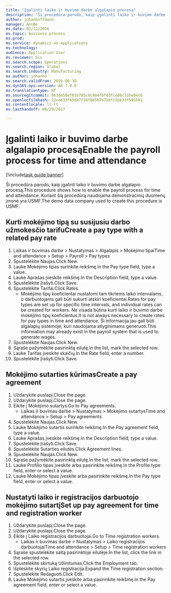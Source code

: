 ```yaml
--- 
title: "Įgalinti laiko ir buvimo darbe algalapio procesą"
description: "Ši procedūra parodo, kaip įgalinti laiko ir buvimo darbe algalapio procesą."
author: johanhoffmann
manager: AnnBe
ms.date: 02/12/2016
ms.topic: business-process
ms.prod: 
ms.service: dynamics-ax-applications
ms.technology: 
audience: Application User
ms.reviewer: bis
ms.search.scope: Operations
ms.search.region: Global
ms.search.industry: Manufacturing
ms.author: johanho
ms.search.validFrom: 2016-06-30
ms.dyn365.ops.version: AX 7.0.0
ms.translationtype: HT
ms.sourcegitcommit: 663da58ef01b705c0c984fbfd3fce8bc31be04c6
ms.openlocfilehash: 22ce633f65847f10fbe507b71bfc2bb33f595501
ms.contentlocale: lt-lt
ms.lasthandoff: 08/29/2017

---
```

# <a name="enable-the-payroll-process-for-time-and-attendance"></a><span data-ttu-id="d8b9f-103">Įgalinti laiko ir buvimo darbe algalapio procesą</span><span class="sxs-lookup"><span data-stu-id="d8b9f-103">Enable the payroll process for time and attendance</span></span>

[!include[task guide banner](../../includes/task-guide-banner.md)]

<span data-ttu-id="d8b9f-104">Ši procedūra parodo, kaip įgalinti laiko ir buvimo darbe algalapio procesą.</span><span class="sxs-lookup"><span data-stu-id="d8b9f-104">This procedure shows how to enable the payroll process for time and attendance.</span></span> <span data-ttu-id="d8b9f-105">Kuriant šią procedūrą naudojama demonstracinių duomenų įmonė yra USMF.</span><span class="sxs-lookup"><span data-stu-id="d8b9f-105">The demo data company used to create this procedure is USMF.</span></span>


## <a name="create-a-pay-type-with-a-related-pay-rate"></a><span data-ttu-id="d8b9f-106">Kurti mokėjimo tipą su susijusiu darbo užmokesčio tarifu</span><span class="sxs-lookup"><span data-stu-id="d8b9f-106">Create a pay type with a related pay rate</span></span>
1. <span data-ttu-id="d8b9f-107">Laikas ir buvimas darbe > Nustatymas > Algalapis > Mokėjimo tipai</span><span class="sxs-lookup"><span data-stu-id="d8b9f-107">Time and attendance > Setup > Payroll > Pay types</span></span>
2. <span data-ttu-id="d8b9f-108">Spustelėkite Naujas.</span><span class="sxs-lookup"><span data-stu-id="d8b9f-108">Click New.</span></span>
3. <span data-ttu-id="d8b9f-109">Lauke Mokėjimo tipas surinkite reikšmę.</span><span class="sxs-lookup"><span data-stu-id="d8b9f-109">In the Pay type field, type a value.</span></span>
4. <span data-ttu-id="d8b9f-110">Lauke Aprašas įveskite reikšmę.</span><span class="sxs-lookup"><span data-stu-id="d8b9f-110">In the Description field, type a value.</span></span>
5. <span data-ttu-id="d8b9f-111">Spustelėkite Įrašyti.</span><span class="sxs-lookup"><span data-stu-id="d8b9f-111">Click Save.</span></span>
6. <span data-ttu-id="d8b9f-112">Spustelėkite Tarifai.</span><span class="sxs-lookup"><span data-stu-id="d8b9f-112">Click Rates.</span></span>
    * <span data-ttu-id="d8b9f-113">Mokėjimo tipų koeficientai nustatomi tam tikriems laiko intervalams, o darbuotojams gali būti sukurti atskiri koeficientai.</span><span class="sxs-lookup"><span data-stu-id="d8b9f-113">Rates for pay types are set up for specific time intervals, and individual rates can be created for workers.</span></span> <span data-ttu-id="d8b9f-114">Ne visada būtina kurti laiko ir buvimo darbe mokėjimo tipų koeficientus.</span><span class="sxs-lookup"><span data-stu-id="d8b9f-114">It is not always necessary to create rates for pay types in time and attendance.</span></span> <span data-ttu-id="d8b9f-115">Ši informacija jau gali būti algalapių sistemoje, kuri naudojama atlyginimams generuoti.</span><span class="sxs-lookup"><span data-stu-id="d8b9f-115">This information may already exist in the payroll system that is used to generate wages.</span></span>  
7. <span data-ttu-id="d8b9f-116">Spustelėkite Naujas.</span><span class="sxs-lookup"><span data-stu-id="d8b9f-116">Click New.</span></span>
8. <span data-ttu-id="d8b9f-117">Sąraše pažymėkite pasirinktą eilutę.</span><span class="sxs-lookup"><span data-stu-id="d8b9f-117">In the list, mark the selected row.</span></span>
9. <span data-ttu-id="d8b9f-118">Lauke Tarifas įveskite skaičių.</span><span class="sxs-lookup"><span data-stu-id="d8b9f-118">In the Rate field, enter a number.</span></span>
10. <span data-ttu-id="d8b9f-119">Spustelėkite Įrašyti.</span><span class="sxs-lookup"><span data-stu-id="d8b9f-119">Click Save.</span></span>

## <a name="create-a-pay-agreement"></a><span data-ttu-id="d8b9f-120">Mokėjimo sutarties kūrimas</span><span class="sxs-lookup"><span data-stu-id="d8b9f-120">Create a pay agreement</span></span>
1. <span data-ttu-id="d8b9f-121">Uždarykite puslapį.</span><span class="sxs-lookup"><span data-stu-id="d8b9f-121">Close the page.</span></span>
2. <span data-ttu-id="d8b9f-122">Uždarykite puslapį.</span><span class="sxs-lookup"><span data-stu-id="d8b9f-122">Close the page.</span></span>
3. <span data-ttu-id="d8b9f-123">Eikite į Mokėjimo sutartys.</span><span class="sxs-lookup"><span data-stu-id="d8b9f-123">Go to Pay agreements.</span></span>
    * <span data-ttu-id="d8b9f-124">Laikas ir buvimas darbe > Nustatymas > Mokėjimo sutartys</span><span class="sxs-lookup"><span data-stu-id="d8b9f-124">Time and attendance > Setup > Pay agreements</span></span>  
4. <span data-ttu-id="d8b9f-125">Spustelėkite Naujas.</span><span class="sxs-lookup"><span data-stu-id="d8b9f-125">Click New.</span></span>
5. <span data-ttu-id="d8b9f-126">Lauke Mokėjimo sutartis surinkite reikšmę.</span><span class="sxs-lookup"><span data-stu-id="d8b9f-126">In the Pay agreement field, type a value.</span></span>
6. <span data-ttu-id="d8b9f-127">Lauke Aprašas įveskite reikšmę.</span><span class="sxs-lookup"><span data-stu-id="d8b9f-127">In the Description field, type a value.</span></span>
7. <span data-ttu-id="d8b9f-128">Spustelėkite Įrašyti.</span><span class="sxs-lookup"><span data-stu-id="d8b9f-128">Click Save.</span></span>
8. <span data-ttu-id="d8b9f-129">Spustelėkite Sutarties eilutės.</span><span class="sxs-lookup"><span data-stu-id="d8b9f-129">Click Agreement lines.</span></span>
9. <span data-ttu-id="d8b9f-130">Spustelėkite Naujas.</span><span class="sxs-lookup"><span data-stu-id="d8b9f-130">Click New.</span></span>
10. <span data-ttu-id="d8b9f-131">Sąraše pažymėkite pasirinktą eilutę.</span><span class="sxs-lookup"><span data-stu-id="d8b9f-131">In the list, mark the selected row.</span></span>
11. <span data-ttu-id="d8b9f-132">Lauke Profilio tipas įveskite arba pasirinkite reikšmę.</span><span class="sxs-lookup"><span data-stu-id="d8b9f-132">In the Profile type field, enter or select a value.</span></span>
12. <span data-ttu-id="d8b9f-133">Lauke Mokėjimo tipas įveskite arba pasirinkite reikšmę.</span><span class="sxs-lookup"><span data-stu-id="d8b9f-133">In the Pay type field, enter or select a value.</span></span>

## <a name="set-up-pay-agreement-for-time-and-registration-worker"></a><span data-ttu-id="d8b9f-134">Nustatyti laiko ir registracijos darbuotojo mokėjimo sutartį</span><span class="sxs-lookup"><span data-stu-id="d8b9f-134">Set up pay agreement for time and registration worker</span></span>
1. <span data-ttu-id="d8b9f-135">Uždarykite puslapį.</span><span class="sxs-lookup"><span data-stu-id="d8b9f-135">Close the page.</span></span>
2. <span data-ttu-id="d8b9f-136">Uždarykite puslapį.</span><span class="sxs-lookup"><span data-stu-id="d8b9f-136">Close the page.</span></span>
3. <span data-ttu-id="d8b9f-137">Eikite į Laiko registracijos darbuotojai.</span><span class="sxs-lookup"><span data-stu-id="d8b9f-137">Go to Time registration workers.</span></span>
    * <span data-ttu-id="d8b9f-138">Laikas ir buvimas darbe > Nustatymas > Laiko registracijos darbuotojai</span><span class="sxs-lookup"><span data-stu-id="d8b9f-138">Time and attendance > Setup > Time registration workers</span></span>  
4. <span data-ttu-id="d8b9f-139">Sąraše spustelėkite saitą pasirinktoje eilutėje.</span><span class="sxs-lookup"><span data-stu-id="d8b9f-139">In the list, click the link in the selected row.</span></span>
5. <span data-ttu-id="d8b9f-140">Spustelėkite skirtuką Užimtumas.</span><span class="sxs-lookup"><span data-stu-id="d8b9f-140">Click the Employment tab.</span></span>
6. <span data-ttu-id="d8b9f-141">Išplėskite skyrių Laiko registracija.</span><span class="sxs-lookup"><span data-stu-id="d8b9f-141">Expand the Time registration section.</span></span>
7. <span data-ttu-id="d8b9f-142">Spustelėkite Redaguoti.</span><span class="sxs-lookup"><span data-stu-id="d8b9f-142">Click Edit.</span></span>
8. <span data-ttu-id="d8b9f-143">Lauke Mokėjimo sutartis įveskite arba pasirinkite reikšmę.</span><span class="sxs-lookup"><span data-stu-id="d8b9f-143">In the Pay agreement field, enter or select a value.</span></span>



